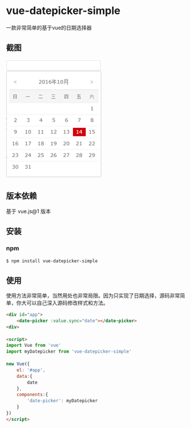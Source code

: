 # vue-datepicker-simple
一款非常简单的基于vue的日期选择器

## 截图
![screenshot](screenshot.png)

## 版本依赖
基于 vue.js@1 版本

## 安装
### npm
```shell
$ npm install vue-datepicker-simple
```

## 使用

使用方法非常简单，当然用处也非常局限。因为只实现了日期选择，源码非常简单，你大可以自己深入源码修改样式和方法。

```html
<div id="app">
    <date-picker :value.sync="date"></date-picker>
<div>

<script>
import Vue from 'vue'
import myDatepicker from 'vue-datepicker-simple'

new Vue({
    el: '#app',
    data:{
        date
    },
    components:{
        'date-picker': myDatepicker
    }    
})
</script>
```
